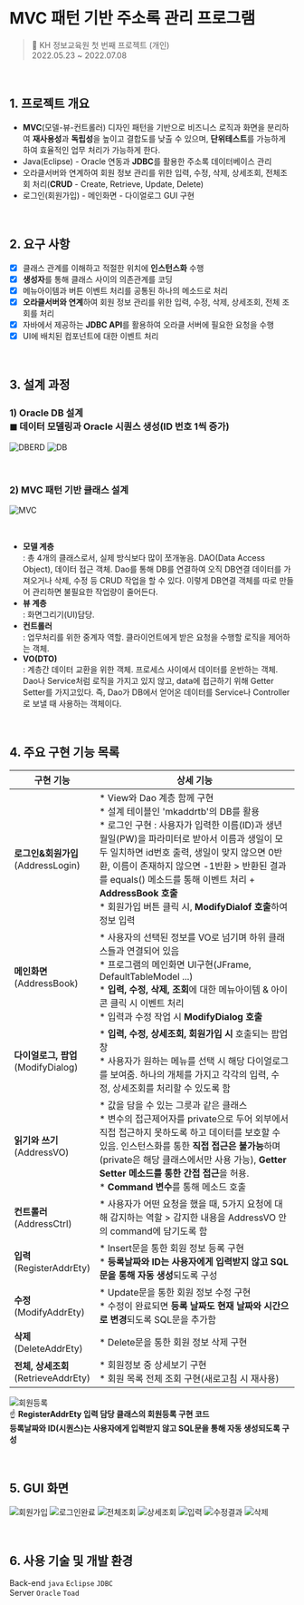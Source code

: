 <br>

# MVC 패턴 기반 주소록 관리 프로그램

> 📌 KH 정보교육원 첫 번째 프로젝트 (개인) <br>
> 2022.05.23 ~ 2022.07.08

<br>

## 1. 프로젝트 개요

- **MVC**(모델-뷰-컨트롤러) 디자인 패턴을 기반으로 비즈니스 로직과 화면을 분리하여 **재사용성**과 **독립성**을 높이고 결합도를 낮출 수 있으며, **단위테스트**를 가능하게 하여 효율적인 업무 처리가 가능하게 한다.
- Java(Eclipse) - Oracle 연동과 **JDBC**를 활용한 주소록 데이터베이스 관리
- 오라클서버와 연계하여 회원 정보 관리를 위한 입력, 수정, 삭제, 상세조회, 전체조회 처리(**CRUD** - Create, Retrieve, Update, Delete)
- 로그인(회원가입) - 메인화면 - 다이얼로그 GUI 구현

<br>

## 2. 요구 사항

- [x] 클래스 관계를 이해하고 적절한 위치에 **인스턴스화** 수행
- [x] **생성자**를 통해 클래스 사이의 의존관계를 코딩
- [x] 메뉴아이템과 버튼 이벤트 처리를 공통된 하나의 메소드로 처리
- [x] **오라클서버와 연계**하여 회원 정보 관리를 위한 입력, 수정, 삭제, 상세조회, 전체 조회를 처리
- [x] 자바에서 제공하는 **JDBC API**를 활용하여 오라클 서버에 필요한 요청을 수행
- [x] UI에 배치된 컴포넌트에 대한 이벤트 처리

<br>

## 3. 설계 과정

### 1) Oracle DB 설계 <br>  ◼ 데이터 모델링과 Oracle 시퀀스 생성(ID 번호 1씩 증가)
![DBERD](https://user-images.githubusercontent.com/99080986/177373122-5f73554e-007b-4702-b541-fcab477ca2d3.JPG)
![DB](https://user-images.githubusercontent.com/99080986/177373396-4ade51b2-b14b-4030-be80-fe75a3157428.JPG)

<br>

### 2) MVC 패턴 기반 클래스 설계
![MVC](https://user-images.githubusercontent.com/99080986/177373370-18cea6a1-4d53-42c4-be95-64c65c17211e.JPG)


  <br>
  
- **모델 계층** <br>: 총 4개의 클래스로서, 실제 방식보다 많이 쪼개놓음. DAO(Data Access Object), 데이터 접근 객체. Dao를 통해 DB를 연결하여 오직 DB연결 데이터를 가져오거나 삭제, 수정 등 CRUD 작업을 할 수 있다. 이렇게 DB연결 객체를 따로 만들어 관리하면 불필요한 작업량이 줄어든다.
- **뷰 계층** <br>: 화면그리기(UI)담당. 
- **컨트롤러** <br>: 업무처리를 위한 중계자 역할. 클라이언트에게 받은 요청을 수행할 로직을 제어하는 객체. 
- **VO(DTO)** <br>: 계층간 데이터 교환을 위한 객체. 프로세스 사이에서 데이터를 운반하는 객체. Dao나 Service처럼 로직을 가지고 있지 않고, data에 접근하기 위해 Getter Setter를 가지고있다. 즉, Dao가 DB에서 얻어온 데이터를 Service나 Controller로 보낼 때 사용하는 객체이다.
<br>

## 4. 주요 구현 기능 목록

| 구현 기능                               | 상세 기능 |
| --------------------------------------- | --------- |
| **로그인&회원가입**<br>(AddressLogin)   | * View와 Dao 계층 함께 구현<br> * 설계 테이블인 'mkaddrtb'의 DB를 활용<br> * 로그인 구현 : 사용자가 입력한 이름(ID)과 생년월일(PW)을 파라미터로 받아서 이름과 생일이 모두 일치하면 id번호 출력, 생일이 맞지 않으면 0반환, 이름이 존재하지 않으면 -1반환 > 반환된 결과를 equals() 메소드를 통해 이벤트 처리 + **AddressBook 호출** <br> * 회원가입 버튼 클릭 시, **ModifyDialof 호출**하여 정보 입력   |
| **메인화면**<br>(AddressBook)           | * 사용자의 선택된 정보를 VO로 넘기며 하위 클래스들과 연결되어 있음 <br> * 프로그램의 메인화면 UI구현(JFrame, DefaultTableModel ...) <br> * **입력, 수정, 삭제, 조회**에 대한 메뉴아이템 & 아이콘 클릭 시 이벤트 처리 <br> * 입력과 수정 작업 시 **ModifyDialog 호출**  |
| **다이얼로그, 팝업**<br>(ModifyDialog)  | * **입력, 수정, 상세조회, 회원가입 시** 호출되는 팝업창 <br> * 사용자가 원하는 메뉴를 선택 시 해당 다이얼로그를 보여줌. 하나의 개체를 가지고 각각의 입력, 수정, 상세조회를 처리할 수 있도록 함 |
| **읽기와 쓰기**<br>(AddressVO)          | * 값을 담을 수 있는 그릇과 같은 클래스 <br> * 변수의 접근제어자를 private으로 두어 외부에서 직접 접근하지 못하도록 하고 데이터를 보호할 수 있음. 인스턴스화를 통한 **직접 접근은 불가능**하며(private은 해당 클래스에서만 사용 가능), **Getter Setter 메소드를 통한 간접 접근**을 허용.  <br> * **Command 변수**를 통해 메소드 호출 |
| **컨트롤러**<br>(AddressCtrl)           | * 사용자가 어떤 요청을 했을 때, 5가지 요청에 대해 감지하는 역할 > 감지한 내용을 AddressVO 안의 command에 담기도록 함 |
| **입력**<br>(RegisterAddrEty)           | * Insert문을 통한 회원 정보 등록 구현 <br> * **등록날짜와 ID는 사용자에게 입력받지 않고 SQL문을 통해 자동 생성**되도록 구성|
| **수정**<br>(ModifyAddrEty)             |  * Update문을 통한 회원 정보 수정 구현 <br> * 수정이 완료되면 **등록 날짜도 현재 날짜와 시간으로 변경**되도록 SQL문을 추가함  |
| **삭제**<br>(DeleteAddrEty)             | * Delete문을 통한 회원 정보 삭제 구현 |
| **전체, 상세조회**<br>(RetrieveAddrEty) | * 회원정보 중 상세보기 구현 <br> * 회원 목록 전체 조회 구현(새로고침 시 재사용) |

![회원등록](https://user-images.githubusercontent.com/99080986/177595995-0ac95fb5-4f41-4405-b490-281b2da6b6d0.JPG) <br>
☝ **RegisterAddrEty 입력 담당 클래스의 회원등록 구현 코드** <br> **등록날짜와 ID(시퀀스)는 사용자에게 입력받지 않고 SQL문을 통해 자동 생성되도록 구성**


<br>

## 5. GUI 화면
![회원가입](https://user-images.githubusercontent.com/99080986/177594463-b8b5c8af-1bd8-4df4-8821-3fbf33fb8137.JPG)
![로그인완료](https://user-images.githubusercontent.com/99080986/177595735-4fb6700f-d65e-4745-90f8-14c4f4cc4ad3.JPG)
![전체조회](https://user-images.githubusercontent.com/99080986/177594652-2f8a6ab0-2a4e-4ba6-bd71-e31af5c1ffb5.JPG)
![상세조회](https://user-images.githubusercontent.com/99080986/177594680-fffadb6f-6229-40f1-9eb2-51ef6daa7ded.JPG)
![입력](https://user-images.githubusercontent.com/99080986/177594716-d7675655-b8b0-446a-99a6-cc9527429912.JPG)
![수정결과](https://user-images.githubusercontent.com/99080986/177595203-62dec250-c520-4d0b-a7fc-a92f1bb52be4.JPG)
![삭제](https://user-images.githubusercontent.com/99080986/177595235-c7a24b10-be01-4e5b-b757-03ff02830d8c.JPG)




<br>

## 6. 사용 기술 및 개발 환경

Back-end   `java` `Eclipse` `JDBC` <br>
Server  `Oracle` `Toad`
